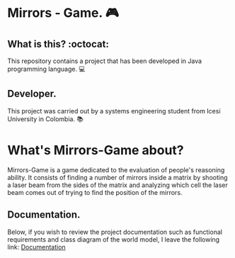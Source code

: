 # Mirrors - Game. :video_game:

## What is this? :octocat:
This repository contains a project that has been developed in Java programming language. :computer:

## Developer. 
This project was carried out by a systems engineering student from Icesi University in Colombia. :books:

# What's Mirrors-Game about?
Mirrors-Game is a game dedicated to the evaluation of people's reasoning ability. It consists of finding a number of mirrors inside a matrix by shooting a laser beam from the sides of the matrix and analyzing which cell the laser beam comes out of trying to find the position of the mirrors.

## Documentation.
Below, if you wish to review the project documentation such as functional requirements and class diagram of the world model, I leave the following link: [Documentation](https://github.com/BryanGF0822/matrix-game/blob/main/docs/Documentacion.pdf)
